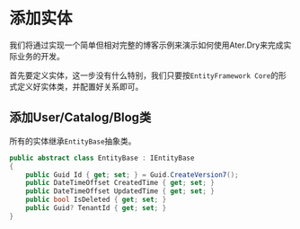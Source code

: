 # 添加实体

我们将通过实现一个简单但相对完整的博客示例来演示如何使用Ater.Dry来完成实际业务的开发。

首先要定义实体，这一步没有什么特别，我们只要按`EntityFramework Core`的形式定义好实体类，并配置好关系即可。

## 添加User/Catalog/Blog类

所有的实体继承`EntityBase`抽象类。

```csharp
public abstract class EntityBase : IEntityBase
{
    public Guid Id { get; set; } = Guid.CreateVersion7();
    public DateTimeOffset CreatedTime { get; set; }
    public DateTimeOffset UpdatedTime { get; set; }
    public bool IsDeleted { get; set; }
    public Guid? TenantId { get; set; }
}
```